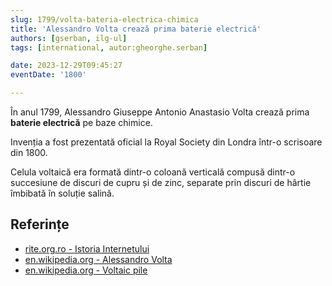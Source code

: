 ```yaml
---
slug: 1799/volta-bateria-electrica-chimica
title: 'Alessandro Volta crează prima baterie electrică'
authors: [gserban, ilg-ul]
tags: [international, autor:gheorghe.serban]

date: 2023-12-29T09:45:27
eventDate: '1800'

---
```


În anul 1799, Alessandro Giuseppe Antonio Anastasio Volta crează
prima **baterie electrică** pe baze chimice.

<!-- truncate -->

Invenția a fost prezentată oficial la Royal Society din Londra într-o
scrisoare din 1800.

Celula voltaică era formată dintr-o coloană verticală compusă
dintr-o succesiune de discuri de cupru și de zinc, separate prin
discuri de hârtie îmbibată în soluție salină.

## Referințe

- [rite.org.ro - Istoria Internetului](https://rite.org.ro/istoria-internetului/)
- [en.wikipedia.org - Alessandro Volta](https://en.wikipedia.org/wiki/Alessandro_Volta)
- [en.wikipedia.org - Voltaic pile](https://en.wikipedia.org/wiki/Voltaic_pile)
